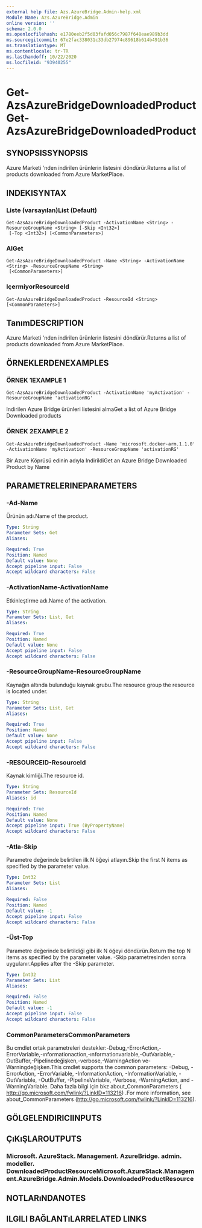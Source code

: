 ```yaml
---
external help file: Azs.AzureBridge.Admin-help.xml
Module Name: Azs.AzureBridge.Admin
online version: ''
schema: 2.0.0
ms.openlocfilehash: e1780eeb2f5d03fafd056c7987f648eae989b3dd
ms.sourcegitcommit: 67e2fac338031c33db27974c89618b614b491b36
ms.translationtype: MT
ms.contentlocale: tr-TR
ms.lasthandoff: 10/22/2020
ms.locfileid: "93940255"
---
```

# <span data-ttu-id="6e4e0-101">Get-AzsAzureBridgeDownloadedProduct</span><span class="sxs-lookup"><span data-stu-id="6e4e0-101">Get-AzsAzureBridgeDownloadedProduct</span></span>

## <span data-ttu-id="6e4e0-102">SYNOPSIS</span><span class="sxs-lookup"><span data-stu-id="6e4e0-102">SYNOPSIS</span></span>
<span data-ttu-id="6e4e0-103">Azure Marketi 'nden indirilen ürünlerin listesini döndürür.</span><span class="sxs-lookup"><span data-stu-id="6e4e0-103">Returns a list of products downloaded from Azure MarketPlace.</span></span>

## <span data-ttu-id="6e4e0-104">INDEKI</span><span class="sxs-lookup"><span data-stu-id="6e4e0-104">SYNTAX</span></span>

### <span data-ttu-id="6e4e0-105">Liste (varsayılan)</span><span class="sxs-lookup"><span data-stu-id="6e4e0-105">List (Default)</span></span>
```
Get-AzsAzureBridgeDownloadedProduct -ActivationName <String> -ResourceGroupName <String> [-Skip <Int32>]
 [-Top <Int32>] [<CommonParameters>]
```

### <span data-ttu-id="6e4e0-106">Al</span><span class="sxs-lookup"><span data-stu-id="6e4e0-106">Get</span></span>
```
Get-AzsAzureBridgeDownloadedProduct -Name <String> -ActivationName <String> -ResourceGroupName <String>
 [<CommonParameters>]
```

### <span data-ttu-id="6e4e0-107">Içermiyor</span><span class="sxs-lookup"><span data-stu-id="6e4e0-107">ResourceId</span></span>
```
Get-AzsAzureBridgeDownloadedProduct -ResourceId <String> [<CommonParameters>]
```

## <span data-ttu-id="6e4e0-108">Tanım</span><span class="sxs-lookup"><span data-stu-id="6e4e0-108">DESCRIPTION</span></span>
<span data-ttu-id="6e4e0-109">Azure Marketi 'nden indirilen ürünlerin listesini döndürür.</span><span class="sxs-lookup"><span data-stu-id="6e4e0-109">Returns a list of products downloaded from Azure MarketPlace.</span></span>

## <span data-ttu-id="6e4e0-110">ÖRNEKLERDEN</span><span class="sxs-lookup"><span data-stu-id="6e4e0-110">EXAMPLES</span></span>

### <span data-ttu-id="6e4e0-111">ÖRNEK 1</span><span class="sxs-lookup"><span data-stu-id="6e4e0-111">EXAMPLE 1</span></span>
```
Get-AzsAzureBridgeDownloadedProduct -ActivationName 'myActivation' -ResourceGroupName 'activationRG'
```

<span data-ttu-id="6e4e0-112">Indirilen Azure Bridge ürünleri listesini alma</span><span class="sxs-lookup"><span data-stu-id="6e4e0-112">Get a list of Azure Bridge Downloaded products</span></span>

### <span data-ttu-id="6e4e0-113">ÖRNEK 2</span><span class="sxs-lookup"><span data-stu-id="6e4e0-113">EXAMPLE 2</span></span>
```
Get-AzsAzureBridgeDownloadedProduct -Name 'microsoft.docker-arm.1.1.0' -ActivationName 'myActivation' -ResourceGroupName 'activationRG'
```

<span data-ttu-id="6e4e0-114">Bir Azure Köprüsü edinin adıyla Indirildi</span><span class="sxs-lookup"><span data-stu-id="6e4e0-114">Get an Azure Bridge Downloaded Product by Name</span></span>

## <span data-ttu-id="6e4e0-115">PARAMETRELERINE</span><span class="sxs-lookup"><span data-stu-id="6e4e0-115">PARAMETERS</span></span>

### <span data-ttu-id="6e4e0-116">-Ad</span><span class="sxs-lookup"><span data-stu-id="6e4e0-116">-Name</span></span>
<span data-ttu-id="6e4e0-117">Ürünün adı.</span><span class="sxs-lookup"><span data-stu-id="6e4e0-117">Name of the product.</span></span>

```yaml
Type: String
Parameter Sets: Get
Aliases:

Required: True
Position: Named
Default value: None
Accept pipeline input: False
Accept wildcard characters: False
```

### <span data-ttu-id="6e4e0-118">-ActivationName</span><span class="sxs-lookup"><span data-stu-id="6e4e0-118">-ActivationName</span></span>
<span data-ttu-id="6e4e0-119">Etkinleştirme adı.</span><span class="sxs-lookup"><span data-stu-id="6e4e0-119">Name of the activation.</span></span>

```yaml
Type: String
Parameter Sets: List, Get
Aliases:

Required: True
Position: Named
Default value: None
Accept pipeline input: False
Accept wildcard characters: False
```

### <span data-ttu-id="6e4e0-120">-ResourceGroupName</span><span class="sxs-lookup"><span data-stu-id="6e4e0-120">-ResourceGroupName</span></span>
<span data-ttu-id="6e4e0-121">Kaynağın altında bulunduğu kaynak grubu.</span><span class="sxs-lookup"><span data-stu-id="6e4e0-121">The resource group the resource is located under.</span></span>

```yaml
Type: String
Parameter Sets: List, Get
Aliases:

Required: True
Position: Named
Default value: None
Accept pipeline input: False
Accept wildcard characters: False
```

### <span data-ttu-id="6e4e0-122">-RESOURCEID</span><span class="sxs-lookup"><span data-stu-id="6e4e0-122">-ResourceId</span></span>
<span data-ttu-id="6e4e0-123">Kaynak kimliği.</span><span class="sxs-lookup"><span data-stu-id="6e4e0-123">The resource id.</span></span>

```yaml
Type: String
Parameter Sets: ResourceId
Aliases: id

Required: True
Position: Named
Default value: None
Accept pipeline input: True (ByPropertyName)
Accept wildcard characters: False
```

### <span data-ttu-id="6e4e0-124">-Atla</span><span class="sxs-lookup"><span data-stu-id="6e4e0-124">-Skip</span></span>
<span data-ttu-id="6e4e0-125">Parametre değerinde belirtilen ilk N öğeyi atlayın.</span><span class="sxs-lookup"><span data-stu-id="6e4e0-125">Skip the first N items as specified by the parameter value.</span></span>

```yaml
Type: Int32
Parameter Sets: List
Aliases:

Required: False
Position: Named
Default value: -1
Accept pipeline input: False
Accept wildcard characters: False
```

### <span data-ttu-id="6e4e0-126">-Üst</span><span class="sxs-lookup"><span data-stu-id="6e4e0-126">-Top</span></span>
<span data-ttu-id="6e4e0-127">Parametre değerinde belirtildiği gibi ilk N öğeyi döndürün.</span><span class="sxs-lookup"><span data-stu-id="6e4e0-127">Return the top N items as specified by the parameter value.</span></span>
<span data-ttu-id="6e4e0-128">-Skip parametresinden sonra uygulanır.</span><span class="sxs-lookup"><span data-stu-id="6e4e0-128">Applies after the -Skip parameter.</span></span>

```yaml
Type: Int32
Parameter Sets: List
Aliases:

Required: False
Position: Named
Default value: -1
Accept pipeline input: False
Accept wildcard characters: False
```

### <span data-ttu-id="6e4e0-129">CommonParameters</span><span class="sxs-lookup"><span data-stu-id="6e4e0-129">CommonParameters</span></span>
<span data-ttu-id="6e4e0-130">Bu cmdlet ortak parametreleri destekler:-Debug,-ErrorAction,-ErrorVariable,-ınformationaction,-ınformationvariable,-OutVariable,-OutBuffer,-Pipelinedeğişken,-verbose,-WarningAction ve-Warningdeğişken.</span><span class="sxs-lookup"><span data-stu-id="6e4e0-130">This cmdlet supports the common parameters: -Debug, -ErrorAction, -ErrorVariable, -InformationAction, -InformationVariable, -OutVariable, -OutBuffer, -PipelineVariable, -Verbose, -WarningAction, and -WarningVariable.</span></span> <span data-ttu-id="6e4e0-131">Daha fazla bilgi için bkz about_CommonParameters ( http://go.microsoft.com/fwlink/?LinkID=113216) .</span><span class="sxs-lookup"><span data-stu-id="6e4e0-131">For more information, see about_CommonParameters (http://go.microsoft.com/fwlink/?LinkID=113216).</span></span>

## <span data-ttu-id="6e4e0-132">GÖLGELENDIRICI</span><span class="sxs-lookup"><span data-stu-id="6e4e0-132">INPUTS</span></span>

## <span data-ttu-id="6e4e0-133">ÇıKıŞLAR</span><span class="sxs-lookup"><span data-stu-id="6e4e0-133">OUTPUTS</span></span>

### <span data-ttu-id="6e4e0-134">Microsoft. AzureStack. Management. AzureBridge. admin. modeller. DownloadedProductResource</span><span class="sxs-lookup"><span data-stu-id="6e4e0-134">Microsoft.AzureStack.Management.AzureBridge.Admin.Models.DownloadedProductResource</span></span>

## <span data-ttu-id="6e4e0-135">NOTLARıNDA</span><span class="sxs-lookup"><span data-stu-id="6e4e0-135">NOTES</span></span>

## <span data-ttu-id="6e4e0-136">ILGILI BAĞLANTıLAR</span><span class="sxs-lookup"><span data-stu-id="6e4e0-136">RELATED LINKS</span></span>
